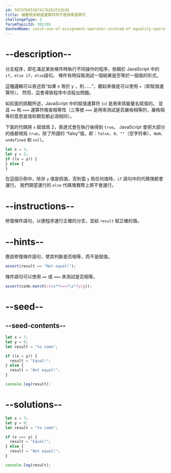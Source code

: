 ```yaml
---
id: 587d7b85367417b2b2512b38
title: 捕獲使用賦值運算符而不是相等運算符
challengeType: 1
forumTopicId: 301191
dashedName: catch-use-of-assignment-operator-instead-of-equality-operator
---
```


# --description--

分支程序，即在滿足某些條件時執行不同操作的程序，依賴於 JavaScript 中的`if`，`else if`、`else`語句。 條件有時採取測試一個結果是否等於一個值的形式。

這種邏輯可以表述爲“如果 x 等於 y ，則......”，聽起來像是可以使用 `=`（即賦值運算符）。 然而，這會導致程序中流程出問題。

如前面的挑戰所述，JavaScript 中的賦值運算符 (`=`) 是用來爲變量名賦值的。 並且 `==` 和 `===` 運算符檢查相等性（三等號 `===` 是用來測試是否嚴格相等的，嚴格相等的意思是值和類型都必須相同）。

下面的代碼將 `x` 賦值爲 2，表達式會在執行後得到 `true`。 JavaScript 會把大部分的值都視爲 `true`，除了所謂的 “falsy”值，即：`false`、`0`、`""`（空字符串）、`NaN`、`undefined` 和 `null`。

```js
let x = 1;
let y = 2;
if ((x = y)) {
} else {
}
```

在這個示例中，除非 `y` 值是假值，否則當 `y` 爲任何值時，`if` 語句中的代碼塊都會運行。 我們期望運行的 `else` 代碼塊實際上將不會運行。

# --instructions--

修復條件語句，以便程序運行正確的分支，並給 `result` 賦正確的值。

# --hints--

應該修復條件語句，使其判斷是否相等，而不是賦值。

```js
assert(result == "Not equal!");
```

條件語句可以使用 `==` 或 `===` 來測試是否相等。

```js
assert(code.match(/x\s*?===?\s*?y/g));
```

# --seed--

## --seed-contents--

```js
let x = 7;
let y = 9;
let result = "to come";

if ((x = y)) {
  result = "Equal!";
} else {
  result = "Not equal!";
}

console.log(result);
```

# --solutions--

```js
let x = 7;
let y = 9;
let result = "to come";

if (x === y) {
  result = "Equal!";
} else {
  result = "Not equal!";
}

console.log(result);
```

